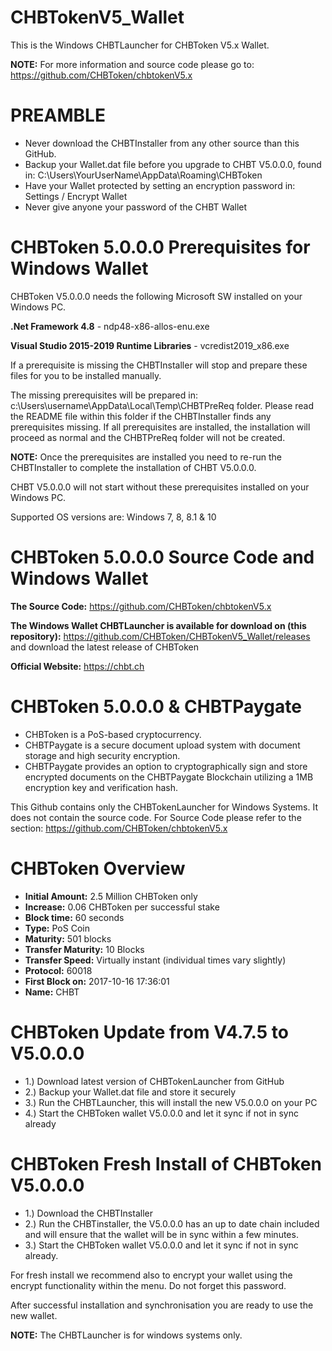 # CHBTokenV5_Wallet
This is the Windows CHBTLauncher for CHBToken V5.x Wallet.

**NOTE:**
For more information and source code please go to:
https://github.com/CHBToken/chbtokenV5.x

PREAMBLE
===========================
* Never download the CHBTInstaller from any other source than this GitHub.
* Backup your Wallet.dat file before you upgrade to CHBT V5.0.0.0, found in: C:\Users\YourUserName\AppData\Roaming\CHBToken
* Have your Wallet protected by setting an encryption password in: Settings / Encrypt Wallet 
* Never give anyone your password of the CHBT Wallet

CHBToken 5.0.0.0 Prerequisites for Windows Wallet
===========================
CHBToken V5.0.0.0 needs the following Microsoft SW installed on your Windows PC.

**.Net Framework 4.8** - ndp48-x86-allos-enu.exe

**Visual Studio 2015-2019 Runtime Libraries** - vcredist2019_x86.exe

If a prerequisite is missing the CHBTInstaller will stop and prepare these files for you to be installed manually. 

The missing prerequisites will be prepared in: c:\Users\username\AppData\Local\Temp\CHBTPreReq folder. Please read the README file within this folder if the CHBTInstaller finds any prerequisites missing. If all prerequisites are installed, the installation will proceed as normal and the CHBTPreReq folder will not be created.

**NOTE:** Once the prerequisites are installed you need to re-run the CHBTInstaller to complete the installation of CHBT V5.0.0.0.

CHBT V5.0.0.0 will not start without these prerequisites installed on your Windows PC.

Supported OS versions are: Windows 7, 8, 8.1 & 10

CHBToken 5.0.0.0 Source Code and Windows Wallet
===========================
**The Source Code:** https://github.com/CHBToken/chbtokenV5.x

**The Windows Wallet CHBTLauncher is available for download on (this repository):** https://github.com/CHBToken/CHBTokenV5_Wallet/releases and download the latest release of CHBToken

**Official Website:** https://chbt.ch

CHBToken 5.0.0.0 & CHBTPaygate
===========================

*  CHBToken is a PoS-based cryptocurrency.
*  CHBTPaygate is a secure document upload system with document storage and high security encryption.
*  CHBTPaygate provides an option to cryptographically sign and store encrypted documents on the CHBTPaygate Blockchain utilizing a 1MB encryption key and verification hash.
 
This Github contains only the CHBTokenLauncher for Windows Systems. It does not contain the source code.
For Source Code please refer to the section: https://github.com/CHBToken/chbtokenV5.x

CHBToken Overview
===========================
*  **Initial Amount:** 2.5 Million CHBToken only
*  **Increase:** 0.06 CHBToken per successful stake
*  **Block time:** 60 seconds
*  **Type:** PoS Coin
*  **Maturity:** 501 blocks
*  **Transfer Maturity:** 10 Blocks
*  **Transfer Speed:** Virtually instant (individual times vary slightly)
*  **Protocol:** 60018
*  **First Block on:** 2017-10-16 17:36:01
*  **Name:** CHBT

CHBToken Update from V4.7.5 to V5.0.0.0
===========================
* 1.) Download latest version of CHBTokenLauncher from GitHub
* 2.) Backup your Wallet.dat file and store it securely
* 3.) Run the CHBTLauncher, this will install the new V5.0.0.0 on your PC
* 4.) Start the CHBToken wallet V5.0.0.0 and let it sync if not in sync already

CHBToken Fresh Install of CHBToken V5.0.0.0
===========================
* 1.) Download the CHBTInstaller
* 2.) Run the CHBTinstaller, the V5.0.0.0 has an up to date chain included and will ensure that the wallet will be in sync within a few minutes.
* 3.) Start the CHBToken wallet V5.0.0.0 and let it sync if not in sync already.

For fresh install we recommend also to encrypt your wallet using the encrypt functionality within the menu. Do not forget this password.

After successful installation and synchronisation you are ready to use the new wallet.

**NOTE:** 
The CHBTLauncher is for windows systems only. 

